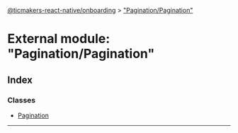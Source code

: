 [@ticmakers-react-native/onboarding](../README.md) > ["Pagination/Pagination"](../modules/_pagination_pagination_.md)

# External module: "Pagination/Pagination"

## Index

### Classes

* [Pagination](../classes/_pagination_pagination_.pagination.md)

---

